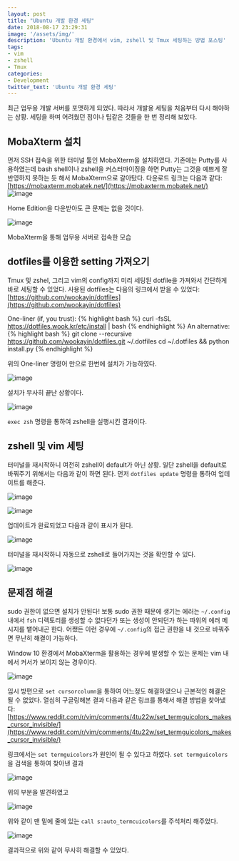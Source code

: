 ```yaml
---
layout: post
title: "Ubuntu 개발 환경 세팅"
date: 2018-08-17 23:29:31
image: '/assets/img/'
description: 'Ubuntu 개발 환경에서 vim, zshell 및 Tmux 세팅하는 방법 포스팅'
tags:
- vim
- zshell
- Tmux
categories:
- Development
twitter_text: 'Ubuntu 개발 환경 세팅'
---
```


최근 업무용 개발 서버를 포맷하게 되었다. 따라서 개발용 세팅을 처음부터 다시 해야하는 상황. 세팅을 하며 어려웠던 점이나 팁같은 것들을 한 번 정리해 보았다.

## MobaXterm 설치

먼저 SSH 접속을 위한 터미널 툴인 MobaXterm을 설치하였다. 기존에는 Putty를 사용하였는데 bash shell이나 zshell을 커스터마이징을 하면 Putty는 그것을 예쁘게 잘 반영하지 못하는 듯 해서 MobaXterm으로 갈아탔다. 다운로드 링크는 다음과 같다: [https://mobaxterm.mobatek.net/](https://mobaxterm.mobatek.net/)
![image](/assets/img/2018-08-17-development-environment-setting/20180817_01.png)

Home Edition을 다운받아도 큰 문제는 없을 것이다.

![image](/assets/img/2018-08-17-development-environment-setting/20180817_02.png)

MobaXterm을 통해 업무용 서버로 접속한 모습

## dotfiles를 이용한 setting 가져오기

Tmux 및 zshel, 그리고 vim의 config까지 미리 세팅된 dotfile을 가져와서 간단하게 바로 세팅할 수 있었다. 사용된 dotfiles는 다음의 링크에서 받을 수 있었다: [https://github.com/wookayin/dotfiles](https://github.com/wookayin/dotfiles)

One-liner (if, you trust):
{% highlight bash %}
curl -fsSL https://dotfiles.wook.kr/etc/install | bash
{% endhighlight %}
An alternative:
{% highlight bash %}
git clone --recursive https://github.com/wookayin/dotfiles.git ~/.dotfiles
cd ~/.dotfiles && python install.py
{% endhighlight %}

위의 One-liner 명령어 만으로 한번에 설치가 가능하였다.

![image](/assets/img/2018-08-17-development-environment-setting/20180817_04.png)

설치가 무사히 끝난 상황이다.

![image](/assets/img/2018-08-17-development-environment-setting/20180817_05.png)

`exec zsh` 명령을 통하여 zshell을 실행시킨 결과이다.

## zshell 및 vim 세팅

터미널을 재시작하니 여전히 zshell이 default가 아닌 상황. 일단 zshell을 default로 바꿔주기 위해서는 다음과 같이 하면 된다. 먼저 `dotfiles update` 명령을 통하여 업데이트를 해준다.

![image](/assets/img/2018-08-17-development-environment-setting/20180817_06.png)

![image](/assets/img/2018-08-17-development-environment-setting/20180817_07.png)

업데이트가 완료되었고 다음과 같이 표시가 된다.

![image](/assets/img/2018-08-17-development-environment-setting/20180817_08.png)

터미널을 재시작하니 자동으로 zshell로 들어가지는 것을 확인할 수 있다.

![image](/assets/img/2018-08-17-development-environment-setting/20180817_09.png)

## 문제점 해결

sudo 권한이 없으면 설치가 안된다! 보통 sudo 권한 때문에 생기는 에러는 `~/.config` 내에서 `fsh` 디렉토리를 생성할 수 없다던가 또는 생성이 안되던가 하는 따위의 에러 메시지를 뱉어내곤 한다. 어쨌든 이런 경우에 `~/.config`의 접근 권한을 내 것으로 바꿔주면 무난히 해결이 가능하다.

Window 10 환경에서 MobaXterm을 활용하는 경우에 발생할 수 있는 문제는 vim 내에서 커서가 보이지 않는 경우이다.

![image](/assets/img/2018-08-17-development-environment-setting/20180817_10.png)

임시 방편으로 `set cursorcolumn`을 통하여 어느정도 해결하였으나 근본적인 해결은 될 수 없었다. 열심히 구글링해본 결과 다음과 같은 링크를 통해서 해결 방법을 찾아냈다: [https://www.reddit.com/r/vim/comments/4tu22w/set_termguicolors_makes_cursor_invisible/](https://www.reddit.com/r/vim/comments/4tu22w/set_termguicolors_makes_cursor_invisible/)

링크에서는 `set termguicolors`가 원인이 될 수 있다고 하였다. `set termguicolors`을 검색을 통하여 찾아낸 결과

![image](/assets/img/2018-08-17-development-environment-setting/20180817_11.png)

위의 부분을 발견하였고

![image](/assets/img/2018-08-17-development-environment-setting/20180817_12.png)

위와 같이 맨 밑에 줄에 있는 `call s:auto_termcuicolors`를 주석처리 해주었다.

![image](/assets/img/2018-08-17-development-environment-setting/20180817_13.png)

결과적으로 위와 같이 무사히 해결할 수 있었다.





